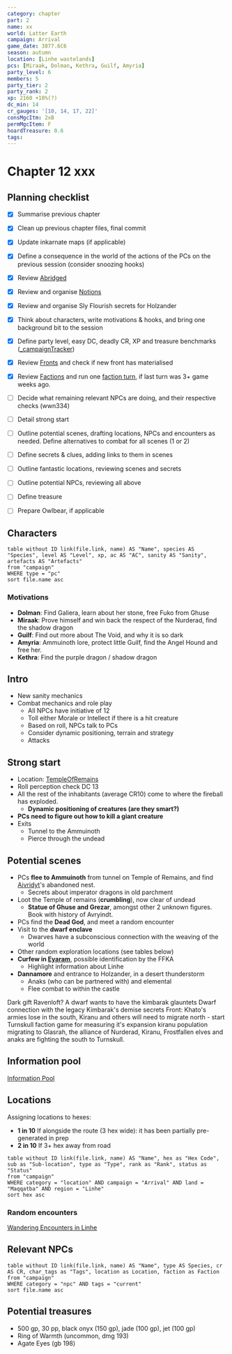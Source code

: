 ```yaml
---
category: chapter
part: 2
name: xx
world: Latter Earth
campaign: Arrival
game_date: 3877.6C6
season: autumn
location: [Linhe wastelands]
pcs: [Miraak, Dolman, Kethra, Guilf, Amyria]
party_level: 6
members: 5
party_tier: 2
party_rank: 2
xp: 2160 +10%(?)
dc_min: 14
cr_gauges: '[10, 14, 17, 22]'
consMgcItm: 2xB
permMgcItem: F
hoardTreasure: 0.6
tags: 
---
```


# Chapter 12 xxx

## Planning checklist

- [x] Summarise previous chapter
- [x] Clean up previous chapter files, final commit
- [x] Update inkarnate maps (if applicable)
- [x] Define a consequence in the world of the actions of the PCs on the previous session (consider snoozing hooks)
- [x] Review [Abridged](../context/abridged.md)
- [x] Review and organise [Notions](../../notions.md)
- [x] Review and organise Sly Flourish secrets for Holzander
- [x] Think about characters, write motivations & hooks, and bring one background bit to the session
- [x] Define party level, easy DC, deadly CR, XP and treasure benchmarks ([_campaignTracker](../_campaignTracker.md))
- [x] Review [Fronts](../factions/_fronts.md) and check if new front has materialised
- [x] Review [Factions](../factions/_factionGame.md) and run one [faction turn](../../rules/factionRules.md), if last turn was 3+ game weeks ago.
- [ ] Decide what remaining relevant NPCs are doing, and their respective checks (wwn334)
- [ ] Detail strong start
- [ ] Outline potential scenes, drafting locations, NPCs and encounters as needed. Define alternatives to combat for all scenes (1 or 2)
- [ ] Define secrets & clues, adding links to them in scenes
- [ ] Outline fantastic locations, reviewing scenes and secrets
- [ ] Outline potential NPCs, reviewing all above
- [ ] Define treasure
- [ ] Prepare Owlbear, if applicable


## Characters

```dataview
table without ID link(file.link, name) AS "Name", species AS "Species", level AS "Level", xp, ac AS "AC", sanity AS "Sanity", artefacts AS "Artefacts"
from "campaign"
WHERE type = "pc"
sort file.name asc
```

### Motivations
- **Dolman**: Find Galiera, learn about her stone, free Fuko from Ghuse
- **Miraak**: Prove himself and win back the respect of the Nurderad, find the shadow dragon
- **Guilf**: Find out more about The Void, and why it is so dark
- **Amyria**: Ammuinoth lore, protect little Guilf, find the Angel Hound and free her.
- **Kethra**: Find the purple dragon / shadow dragon

## Intro

- New sanity mechanics
- Combat mechanics and role play
	- All NPCs have initiative of 12
	- Toll either Morale or Intellect if there is a hit creature
	- Based on roll, NPCs talk to PCs
	- Consider dynamic positioning, terrain and strategy
	- Attacks

## Strong start

- Location: [TempleOfRemains](../locations/templeOfRemains.md)
- Roll perception check DC 13
- All the rest of the inhabitants (average CR10) come to where the fireball has exploded.
	- **Dynamic positioning of creatures (are they smart?)**
- **PCs need to figure out how to kill a giant creature**
- Exits
	- Tunnel to the Ammuinoth
	- Pierce through the undead

## Potential scenes

- PCs **flee to Ammuinoth** from tunnel on Temple of Remains, and find [Aivridyt](../npcs/aivridyt.md)'s abandoned nest.
	- Secrets about imperator dragons in old parchment
- Loot the Temple of remains (**crumbling**), now clear of undead
	- **Statue of Ghuse and Grezar**, amongst other 2 unknown figures. Book with history of Avryindt.
- PCs find the **Dead God**, and meet a random encounter
- Visit to the **dwarf enclave**
	- Dwarves have a subconscious connection with the weaving of the world
- Other random exploration locations (see tables below)
- **Curfew in [Eyaram](../locations/eyaram.md)**, possible identification by the FFKA
	- Highlight information about Linhe
- **Dannamore** and entrance to Holzander, in a desert thunderstorm
	- Anaks (who can be partnered with) and elemental
	- Flee combat to within the castle


Dark gift Ravenloft?
A dwarf wants to have the kimbarak glauntets
Dwarf connection with the legacy
Kimbarak's demise secrets
Front: Khato's armies lose in the south, Kiranu and others will need to migrate north - start Turnskull faction game for measuring it's expansion 
kiranu population migrating to Glasrah, the alliance of Nurderad, Kiranu, Frostfallen elves and anaks are fighting the south to Turnskull.

## Information pool

[Information Pool](_informationPool.md)

## Locations

Assigning locations to hexes:
- **1 in 10** If alongside the route (3 hex wide): it has been partially pre-generated in prep
- **2 in 10** If 3+ hex away from road

```dataview
table without ID link(file.link, name) AS "Name", hex as "Hex Code", sub as "Sub-location", type as "Type", rank as "Rank", status as "Status"
from "campaign"
WHERE category = "location" AND campaign = "Arrival" AND land = "Maqqatba" AND region = "Linhe"
sort hex asc
```

### Random encounters

[Wandering Encounters in Linhe](../context/secrets/secretsRealms.md#Wandering%20Encounters%20in%20Linhe)


## Relevant NPCs

```dataview
table without ID link(file.link, name) AS "Name", type AS Species, cr AS CR, char_tags as "Tags", location as Location, faction as Faction
from "campaign"
WHERE category = "npc" AND tags = "current"
sort file.name asc
```

## Potential treasures

- 500 gp, 30 pp, black onyx (150 gp), jade (100 gp), jet (100 gp)
- Ring of Warmth (uncommon, dmg 193)
- Agate Eyes (gb 198)
